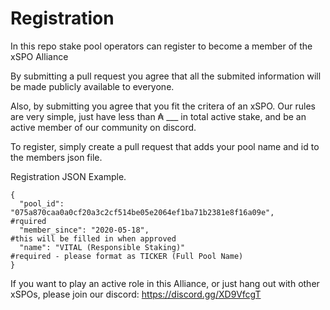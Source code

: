 # Registration

In this repo stake pool operators can register to become a member of the xSPO Alliance

By submitting a pull request you agree that all the submited information will be made publicly available to everyone.

Also, by submitting you agree that you fit the critera of an xSPO.  Our rules are very simple, just have less than ₳ ___ in total active stake, and be an active member of our community on discord.

To register, simply create a pull request that adds your pool name and id to the members json file.

Registration JSON Example.

```
{
  "pool_id": "075a870caa0a0cf20a3c2cf514be05e2064ef1ba71b2381e8f16a09e",    #rquired
  "member_since": "2020-05-18",                                             #this will be filled in when approved
  "name": "VITAL (Responsible Staking)"                                     #required - please format as TICKER (Full Pool Name)
}
```

If you want to play an active role in this Alliance, or just hang out with other xSPOs, please join our discord:
https://discord.gg/XD9VfcgT

